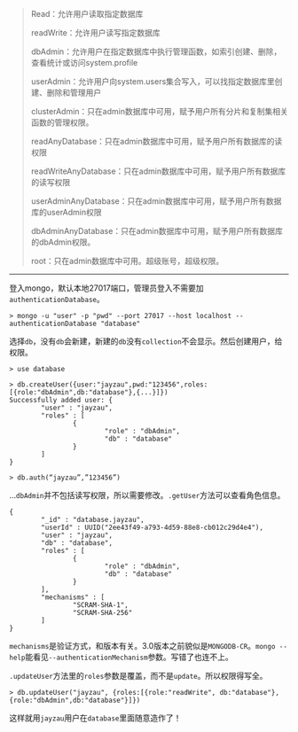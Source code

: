 
> Read：允许用户读取指定数据库
> 
> readWrite：允许用户读写指定数据库
> 
> dbAdmin：允许用户在指定数据库中执行管理函数，如索引创建、删除，查看统计或访问system.profile
> 
> userAdmin：允许用户向system.users集合写入，可以找指定数据库里创建、删除和管理用户
> 
> clusterAdmin：只在admin数据库中可用，赋予用户所有分片和复制集相关函数的管理权限。
> 
> readAnyDatabase：只在admin数据库中可用，赋予用户所有数据库的读权限
> 
> readWriteAnyDatabase：只在admin数据库中可用，赋予用户所有数据库的读写权限
> 
> userAdminAnyDatabase：只在admin数据库中可用，赋予用户所有数据库的userAdmin权限
> 
> dbAdminAnyDatabase：只在admin数据库中可用，赋予用户所有数据库的dbAdmin权限。
> 
> root：只在admin数据库中可用。超级账号，超级权限。

---

登入mongo，默认本地27017端口，管理员登入不需要加`authenticationDatabase`。

```shell
> mongo -u "user" -p "pwd" --port 27017 --host localhost --authenticationDatabase "database"
```

选择`db`，没有`db`会新建，新建的`db`没有`collection`不会显示。然后创建用户，给权限。

```shell
> use database

> db.createUser({user:"jayzau",pwd:"123456",roles:[{role:"dbAdmin",db:"database"},{...}]})
Successfully added user: {
        "user" : "jayzau",
        "roles" : [
                {
                        "role" : "dbAdmin",
                        "db" : "database"
                }
        ]
}

> db.auth(“jayzau”,”123456”)
```

...`dbAdmin`并不包括读写权限，所以需要修改。`.getUser`方法可以查看角色信息。

```shell
{
        "_id" : "database.jayzau",
        "userId" : UUID("2ee43f49-a793-4d59-88e8-cb012c29d4e4"),
        "user" : "jayzau",
        "db" : "database",
        "roles" : [
                {
                        "role" : "dbAdmin",
                        "db" : "database"
                }
        ],
        "mechanisms" : [
                "SCRAM-SHA-1",
                "SCRAM-SHA-256"
        ]
}
```

`mechanisms`是验证方式，和版本有关。3.0版本之前貌似是`MONGODB-CR`。`mongo --help`能看见`--authenticationMechanism`参数。写错了也连不上。

`.updateUser`方法里的`roles`参数是覆盖，而不是`update`。所以权限得写全。

```shell
> db.updateUser("jayzau", {roles:[{role:"readWrite", db:"database"},{role:"dbAdmin",db:"database"}]})
```

这样就用`jayzau`用户在`database`里面随意造作了！
